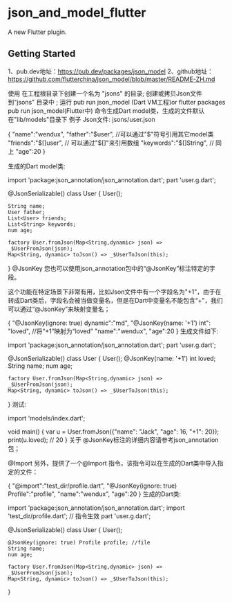 # json_and_model_flutter

A new Flutter plugin.

## Getting Started

1、pub.dev地址：https://pub.dev/packages/json_model
2、github地址：https://github.com/flutterchina/json_model/blob/master/README-ZH.md


使用
在工程根目录下创建一个名为 "jsons" 的目录;
创建或拷贝Json文件到"jsons" 目录中 ;
运行 pub run json_model (Dart VM工程)or flutter packages pub run json_model(Flutter中) 命令生成Dart model类，生成的文件默认在"lib/models"目录下
例子
Json文件: jsons/user.json

{
  "name":"wendux",
  "father":"$user", //可以通过"$"符号引用其它model类
  "friends":"$[]user", // 可以通过"$[]"来引用数组
  "keywords":"$[]String", // 同上
  "age":20
}


生成的Dart model类:

import 'package:json_annotation/json_annotation.dart';
part 'user.g.dart';

@JsonSerializable()
class User {
    User();
    
    String name;
    User father;
    List<User> friends;
    List<String> keywords;
    num age;
    
    factory User.fromJson(Map<String,dynamic> json) => _$UserFromJson(json);
    Map<String, dynamic> toJson() => _$UserToJson(this);
}
@JsonKey
您也可以使用json_annotation包中的“@JsonKey”标注特定的字段。

这个功能在特定场景下非常有用，比如Json文件中有一个字段名为"+1"，由于在转成Dart类后，字段名会被当做变量名，但是在Dart中变量名不能包含“+”，我们可以通过“@JsonKey”来映射变量名；

{
  "@JsonKey(ignore: true) dynamic":"md",
  "@JsonKey(name: '+1') int": "loved", //将“+1”映射为“loved”
  "name":"wendux",
  "age":20
}
生成文件如下:

import 'package:json_annotation/json_annotation.dart';
part 'user.g.dart';

@JsonSerializable()
class User {
    User();
    @JsonKey(name: '+1') int loved;
    String name;
    num age;
    
    factory User.fromJson(Map<String,dynamic> json) => _$UserFromJson(json);
    Map<String, dynamic> toJson() => _$UserToJson(this);
}
测试:

import 'models/index.dart';

void main() {
  var u = User.fromJson({"name": "Jack", "age": 16, "+1": 20});
  print(u.loved); // 20
}
关于 @JsonKey标注的详细内容请参考json_annotation 包；

@Import
另外，提供了一个@Import 指令，该指令可以在生成的Dart类中导入指定的文件：

{
  "@import":"test_dir/profile.dart",
  "@JsonKey(ignore: true) Profile":"profile",
  "name":"wendux",
  "age":20
}
生成的Dart类:

import 'package:json_annotation/json_annotation.dart';
import 'test_dir/profile.dart';  // 指令生效
part 'user.g.dart';

@JsonSerializable()
class User {
    User();

    @JsonKey(ignore: true) Profile profile; //file
    String name;
    num age;
    
    factory User.fromJson(Map<String,dynamic> json) => _$UserFromJson(json);
    Map<String, dynamic> toJson() => _$UserToJson(this);
}
